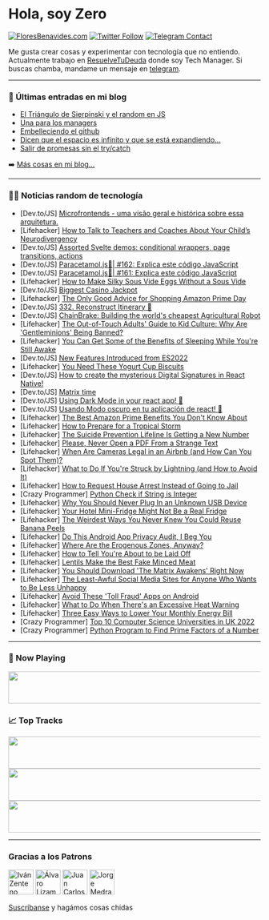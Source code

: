 # Hola, soy Zero

[![FloresBenavides.com](https://img.shields.io/website?down_message=oops&label=MiBlog&style=for-the-badge&up_message=online&url=https%3A%2F%2Ffloresbenavides.com)](https://floresbenavides.com) [![Twitter Follow](https://img.shields.io/twitter/follow/ZeroDragon?color=%231DA1F2&label=Follow&logo=twitter&logoColor=ffffff&style=for-the-badge)](https://twitter.com/zerodragon) [![Telegram Contact](https://img.shields.io/badge/escr%C3%ADbeme-ZeroDragon-%2326A5E4?style=for-the-badge&logo=telegram)](https://t.me/zerodragon)

Me gusta crear cosas y experimentar con tecnología que no entiendo.
Actualmente trabajo en [ResuelveTuDeuda](http://github.com/resuelve) donde soy Tech Manager.
Si buscas chamba, mandame un mensaje en [telegram](https://t.me/zerodragon).

---

### 📕 Últimas entradas en mi blog
<!-- BLOG-POST-LIST:START -->
- [El Triángulo de Sierpinski y el random en JS](https://floresbenavides.com/el-triangulo-de-sierpinski-y-el-random-en-js/)
- [Una para los managers](https://floresbenavides.com/una-para-los-managers/)
- [Embelleciendo el github](https://floresbenavides.com/embelleciendo-el-github/)
- [Dicen que el espacio es infinito y que se está expandiendo…](https://floresbenavides.com/dicen-que-el-espacio-es-infinito-y-que-se-esta-expandiendo/)
- [Salir de promesas sin el try/catch](https://floresbenavides.com/salir-de-promesas-sin-el-try-catch/)
<!-- BLOG-POST-LIST:END -->

➡️ [Más cosas en mi blog...](https://floresbenavides.com)

---

### 👨‍💻 Noticias random de tecnología
<!-- TECH-POSTS:START -->
- [Dev.to/JS] [Microfrontends - uma visão geral e histórica sobre essa arquitetura.](https://dev.to/heltonss/microfrontends-uma-visao-geral-e-historica-sobre-essa-arquitetura-a45)
- [Lifehacker] [How to Talk to Teachers and Coaches About Your Child’s Neurodivergency](https://lifehacker.com/how-to-talk-to-teachers-and-coaches-about-your-child-s-1849155910)
- [Dev.to/JS] [Assorted Svelte demos: conditional wrappers, page transitions, actions](https://dev.to/geoffrich/assorted-svelte-demos-conditional-wrappers-page-transitions-actions-2ec4)
- [Dev.to/JS] [Paracetamol.js💊| #162: Explica este código JavaScript](https://dev.to/duxtech/paracetamoljs-162-explica-este-codigo-javascript-m42)
- [Dev.to/JS] [Paracetamol.js💊| #161: Explica este código JavaScript](https://dev.to/duxtech/paracetamoljs-161-explica-este-codigo-javascript-1kd6)
- [Lifehacker] [How to Make Silky Sous Vide Eggs Without a Sous Vide](https://lifehacker.com/how-to-make-silky-sous-vide-eggs-without-a-sous-vide-1849153289)
- [Dev.to/JS] [Biggest Casino Jackpot](https://dev.to/njoycasino/biggest-casino-jackpot-125h)
- [Lifehacker] [The Only Good Advice for Shopping Amazon Prime Day](https://lifehacker.com/the-only-good-advice-for-shopping-amazon-prime-day-1849154608)
- [Dev.to/JS] [332. Reconstruct Itinerary 🚀](https://dev.to/samuelhinchliffe/332-reconstruct-itinerary-14kf)
- [Dev.to/JS] [ChainBrake: Building the world&#39;s cheapest Agricultural Robot](https://dev.to/surgbc/chainbrake-building-the-worlds-cheapest-agricultural-robot-15kk)
- [Lifehacker] [The Out-of-Touch Adults&#39; Guide to Kid Culture: Why Are &#39;Gentleminions&#39; Being Banned?](https://lifehacker.com/minions-movie-gentleminions-banned-theaters-1849155607)
- [Lifehacker] [You Can Get Some of the Benefits of Sleeping While You&#39;re Still Awake](https://lifehacker.com/you-can-get-some-of-the-benefits-of-sleeping-while-your-1849154311)
- [Dev.to/JS] [New Features Introduced from ES2022](https://dev.to/ambush3/new-features-introduced-from-es2022-375k)
- [Lifehacker] [You Need These Yogurt Cup Biscuits](https://lifehacker.com/you-need-these-yogurt-cup-biscuits-1849154731)
- [Dev.to/JS] [How to create the mysterious Digital Signatures in React Native!](https://dev.to/kai_wenzel/how-to-create-the-mysterious-digital-signatures-in-react-native-2l49)
- [Dev.to/JS] [Matrix time](https://dev.to/imagineeeinc/matrix-time-5enn)
- [Dev.to/JS] [Using Dark Mode in your react app! 🌙](https://dev.to/franklin030601/using-dark-mode-in-your-react-app-5364)
- [Dev.to/JS] [Usando Modo oscuro en tu aplicación de react! 🌙](https://dev.to/franklin030601/usando-modo-oscuro-en-tu-aplicacion-de-react-m48)
- [Lifehacker] [The Best Amazon Prime Benefits You Don&#39;t Know About](https://lifehacker.com/the-best-amazon-prime-benefits-you-dont-know-about-1849154312)
- [Lifehacker] [How to Prepare for a Tropical Storm](https://lifehacker.com/how-to-prepare-for-a-tropical-storm-1849154063)
- [Lifehacker] [The Suicide Prevention Lifeline Is Getting a New Number](https://lifehacker.com/the-suicide-prevention-lifeline-is-getting-a-new-number-1849154009)
- [Lifehacker] [Please, Never Open a PDF From a Strange Text](https://lifehacker.com/please-never-open-a-pdf-from-a-strange-text-1849153405)
- [Lifehacker] [When Are Cameras Legal in an Airbnb &lpar;and How Can You Spot Them&rpar;?](https://lifehacker.com/when-are-cameras-legal-in-an-airbnb-and-how-can-you-sp-1849151842)
- [Lifehacker] [What to Do If You&#39;re Struck by Lightning &lpar;and How to Avoid It&rpar;](https://lifehacker.com/what-to-do-if-youre-struck-by-lightning-and-how-to-avo-1849152991)
- [Lifehacker] [How to Request House Arrest Instead of Going to Jail](https://lifehacker.com/how-to-request-house-arrest-instead-of-going-to-jail-1849152592)
- [Crazy Programmer] [Python Check if String is Integer](https://www.thecrazyprogrammer.com/2022/07/python-check-if-string-is-integer.html)
- [Lifehacker] [Why You Should Never Plug In an Unknown USB Device](https://lifehacker.com/why-you-should-never-plug-in-an-unknown-usb-device-1849152035)
- [Lifehacker] [Your Hotel Mini-Fridge Might Not Be a Real Fridge](https://lifehacker.com/your-hotel-mini-fridge-might-not-be-a-real-fridge-1849152582)
- [Lifehacker] [The Weirdest Ways You Never Knew You Could Reuse Banana Peels](https://lifehacker.com/the-weirdest-ways-you-never-knew-you-could-reuse-your-b-1849152343)
- [Lifehacker] [Do This Android App Privacy Audit, I Beg You](https://lifehacker.com/do-this-android-app-privacy-audit-i-beg-you-1849151056)
- [Lifehacker] [Where Are the Erogenous Zones, Anyway?](https://lifehacker.com/where-are-the-erogenous-zones-anyway-1849149916)
- [Lifehacker] [How to Tell You&#39;re About to be Laid Off](https://lifehacker.com/how-to-tell-youre-about-to-be-laid-off-1849150165)
- [Lifehacker] [Lentils Make the Best Fake Minced Meat](https://lifehacker.com/lentils-make-the-best-fake-minced-meat-1849146006)
- [Lifehacker] [You Should Download &#39;The Matrix Awakens&#39; Right Now](https://lifehacker.com/you-should-download-the-matrix-awakens-right-now-1849149020)
- [Lifehacker] [The Least-Awful Social Media Sites for Anyone Who Wants to Be Less Unhappy](https://lifehacker.com/the-least-awful-social-media-sites-for-anyone-who-wants-1849149104)
- [Lifehacker] [Avoid These &#39;Toll Fraud&#39; Apps on Android](https://lifehacker.com/avoid-these-toll-fraud-apps-on-android-1849148927)
- [Lifehacker] [What to Do When There&#39;s an Excessive Heat Warning](https://lifehacker.com/what-to-do-when-theres-an-excessive-heat-warning-1849148961)
- [Lifehacker] [Three Easy Ways to Lower Your Monthly Energy Bill](https://lifehacker.com/three-easy-ways-to-lower-your-monthly-energy-bill-1849147465)
- [Crazy Programmer] [Top 10 Computer Science Universities in UK 2022](https://www.thecrazyprogrammer.com/2022/07/computer-science-universities-in-uk.html)
- [Crazy Programmer] [Python Program to Find Prime Factors of a Number](https://www.thecrazyprogrammer.com/2022/07/python-program-to-find-prime-factors-of-a-number.html)<!-- TECH-POSTS:END -->

---

### 🎵 Now Playing
<a href="https://spotify-now-playing-dun.vercel.app/now-playing?open"><img src="https://spotify-now-playing-dun.vercel.app/now-playing" width="540" height="64"></a>

### 📈 Top Tracks
<a href="https://spotify-now-playing-dun.vercel.app/top-tracks?i=1&open"><img src="https://spotify-now-playing-dun.vercel.app/top-tracks?i=1" width="540" height="64"></a>
<a href="https://spotify-now-playing-dun.vercel.app/top-tracks?i=2&open"><img src="https://spotify-now-playing-dun.vercel.app/top-tracks?i=2" width="540" height="64"></a>
<a href="https://spotify-now-playing-dun.vercel.app/top-tracks?i=3&open"><img src="https://spotify-now-playing-dun.vercel.app/top-tracks?i=3" width="540" height="64"></a>

---

### Gracias a los Patrons
[<img src="https://avatars.githubusercontent.com/u/243380?v=4" alt="Iván Zenteno" width="50px">](https://github.com/k001) [<img src="https://avatars.githubusercontent.com/u/19955639?v=4" alt="Álvaro Lizama" width="50px">](https://github.com/alvarolizama) [<img src="https://avatars.githubusercontent.com/u/2718753?v=4" alt="Juan Carlos Ruiz" width="50px">](https://github.com/JuanCrg90) [<img src="https://avatars.githubusercontent.com/u/37025?v=4" alt="Jorge Medrano" width="50px">](https://github.com/h1pp1e) 

[Suscríbanse](https://www.patreon.com/zerodragon) y hagámos cosas chidas
